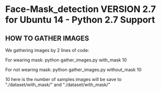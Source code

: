 # Face-Mask_detection VERSION 2.7 for Ubuntu 14 - Python 2.7 Support

## HOW TO GATHER IMAGES

We gathering images by 2 lines of code:

For wearing mask:
python gather_images.py with_mask 10

For not wearing mask:
python gather_images.py without_mask 10

10 here is the number of samples 
images will be save to "./dataset/with_mask/" and "./dataset/with_mask/"